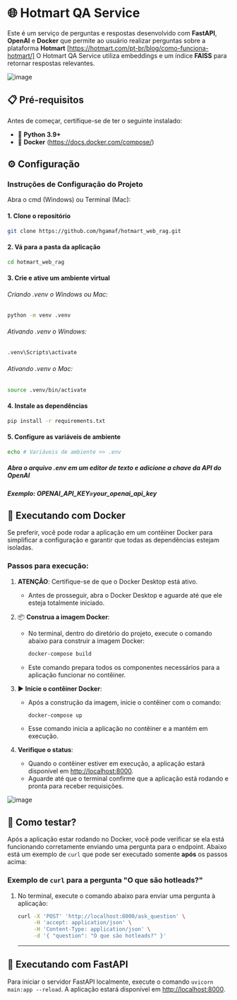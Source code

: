 # 🌐 Hotmart QA Service

Este é um serviço de perguntas e respostas desenvolvido com **FastAPI**, **OpenAI** e **Docker** que permite ao usuário realizar perguntas sobre a plataforma **Hotmart** [https://hotmart.com/pt-br/blog/como-funciona-hotmart/] 
O Hotmart QA Service utiliza embeddings e um índice **FAISS** para retornar respostas relevantes.

![image](https://github.com/user-attachments/assets/e1f7cdf9-a11e-467d-acea-501447d55dac)


## 📋 Pré-requisitos

Antes de começar, certifique-se de ter o seguinte instalado: 
- 🐍 **Python 3.9+**
- 🐋 **Docker** (https://docs.docker.com/compose/) 

## ⚙️ Configuração

### Instruções de Configuração do Projeto
Abra o cmd (Windows) ou Terminal (Mac):

#### 1. Clone o repositório
```bash
git clone https://github.com/hgamaf/hotmart_web_rag.git
```

#### 2. Vá para a pasta da aplicação
```bash
cd hotmart_web_rag
```

#### 3. Crie e ative um ambiente virtual
###### Criando .venv o Windows ou Mac:
```bash
python -m venv .venv
```

###### Ativando .venv o Windows:
```bash
.venv\Scripts\activate
```

###### Ativando .venv o Mac:
```bash
source .venv/bin/activate
```

#### 4. Instale as dependências
```bash
pip install -r requirements.txt
```

#### 5. Configure as variáveis de ambiente
```bash
echo # Variáveis de ambiente >> .env
```

##### Abra o arquivo .env em um editor de texto e adicione a chave da API do OpenAI
##### Exemplo: OPENAI_API_KEY=your_openai_api_key

## 🐳 Executando com Docker

Se preferir, você pode rodar a aplicação em um contêiner Docker para simplificar a configuração e garantir que todas as dependências estejam isoladas.

### Passos para execução:

1. **ATENÇÃO**: Certifique-se de que o Docker Desktop está ativo.
   - Antes de prosseguir, abra o Docker Desktop e aguarde até que ele esteja totalmente iniciado.

2. 📦 **Construa a imagem Docker**:
   - No terminal, dentro do diretório do projeto, execute o comando abaixo para construir a imagem Docker:
     ```bash
     docker-compose build
     ```
   - Este comando prepara todos os componentes necessários para a aplicação funcionar no contêiner.

3. ▶️ **Inicie o contêiner Docker**:
   - Após a construção da imagem, inicie o contêiner com o comando:
     ```bash
     docker-compose up
     ```
   - Esse comando inicia a aplicação no contêiner e a mantém em execução.

4. **Verifique o status**:
   - Quando o contêiner estiver em execução, a aplicação estará disponível em [http://localhost:8000](http://localhost:8000).
   - Aguarde até que o terminal confirme que a aplicação está rodando e pronta para receber requisições.

![image](https://github.com/user-attachments/assets/7ef22cbe-2b79-497a-bca4-5a3b70a0f876)


## 🧪 Como testar?

Após a aplicação estar rodando no Docker, você pode verificar se ela está funcionando corretamente enviando uma pergunta para o endpoint. Abaixo está um exemplo de `curl` que pode ser executado somente **após** os passos acima:

### Exemplo de `curl` para a pergunta "O que são hotleads?"

1. No terminal, execute o comando abaixo para enviar uma pergunta à aplicação:
   ```bash
   curl -X 'POST' 'http://localhost:8000/ask_question' \
        -H 'accept: application/json' \
        -H 'Content-Type: application/json' \
        -d '{ "question": "O que são hotleads?" }'
   ```
   ---

## 🚀 Executando com FastAPI

Para iniciar o servidor FastAPI localmente, execute o comando `uvicorn main:app --reload`. A aplicação estará disponível em [http://localhost:8000](http://localhost:8000).



